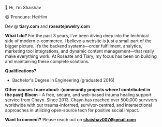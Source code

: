 👋 Hi, I'm Shaishav

😄 Pronouns: He/Him

Dev @ **tiary.com** and **roseatejewelry.com**

**What I do?**
For the past 3 years, I’ve been diving deep into the technical side of modern e-commerce. I believe a website is just a small part of the bigger picture. It’s the backend systems—order fulfillment, analytics, marketing tool integrations, and dynamic content management—that really make everything work. At Roseate and Tiary, my focus has been on building and maintaining these complete solutions.

**Qualifications?**
- Bachelor's Degree in Engineering (graduated 2016)

**Other causes I care about:-(community projects where I contributed in the past)**
**Bloom** - A free, secure, and web-based trauma healing support service from Chayn. Since 2013, Chayn has reached over 500,000 survivors worldwide with our trauma-informed, survivor-centred, and intersectional approaches in utilizing open-source tech for positive social impact.

**Want to connect?**
 Please reach out on **shaishav007@gmail.com**
